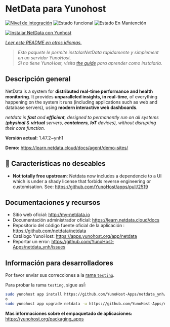 <!--
Este archivo README esta generado automaticamente<https://github.com/YunoHost/apps/tree/master/tools/readme_generator>
No se debe editar a mano.
-->

# NetData para Yunohost

[![Nivel de integración](https://dash.yunohost.org/integration/netdata.svg)](https://ci-apps.yunohost.org/ci/apps/netdata/) ![Estado funcional](https://ci-apps.yunohost.org/ci/badges/netdata.status.svg) ![Estado En Mantención](https://ci-apps.yunohost.org/ci/badges/netdata.maintain.svg)

[![Instalar NetData con Yunhost](https://install-app.yunohost.org/install-with-yunohost.svg)](https://install-app.yunohost.org/?app=netdata)

*[Leer este README en otros idiomas.](./ALL_README.md)*

> *Este paquete le permite instalarNetData rapidamente y simplement en un servidor YunoHost.*  
> *Si no tiene YunoHost, visita [the guide](https://yunohost.org/install) para aprender como instalarla.*

## Descripción general

NetData is a system for **distributed real-time performance and health monitoring**.
It provides **unparalleled insights, in real-time**, of everything happening on the
system it runs (including applications such as web and database servers), using
**modern interactive web dashboards**.

_netdata is **fast** and **efficient**, designed to permanently run on all systems
(**physical** & **virtual** servers, **containers**, **IoT** devices), without
disrupting their core function._


**Versión actual:** 1.47.2~ynh1

**Demo:** <https://learn.netdata.cloud/docs/agent/demo-sites/>
## :red_circle: Características no deseables

- **Not totally free upstream**: Netdata now includes a dependencie to a UI which is under a shady license that forbids reverse engineering or customisation. See: https://github.com/YunoHost/apps/pull/2519

## Documentaciones y recursos

- Sitio web oficial: <http://my-netdata.io>
- Documentación administrador oficial: <https://learn.netdata.cloud/docs>
- Repositorio del código fuente oficial de la aplicación : <https://github.com/netdata/netdata>
- Catálogo YunoHost: <https://apps.yunohost.org/app/netdata>
- Reportar un error: <https://github.com/YunoHost-Apps/netdata_ynh/issues>

## Información para desarrolladores

Por favor enviar sus correcciones a la [rama `testing`](https://github.com/YunoHost-Apps/netdata_ynh/tree/testing).

Para probar la rama `testing`, sigue asÍ:

```bash
sudo yunohost app install https://github.com/YunoHost-Apps/netdata_ynh/tree/testing --debug
o
sudo yunohost app upgrade netdata -u https://github.com/YunoHost-Apps/netdata_ynh/tree/testing --debug
```

**Mas informaciones sobre el empaquetado de aplicaciones:** <https://yunohost.org/packaging_apps>
